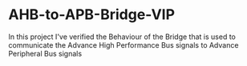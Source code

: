 # AHB-to-APB-Bridge-VIP
In this project I've verified the Behaviour of the Bridge that is used to communicate the Advance High Performance Bus signals to Advance Peripheral Bus signals 
